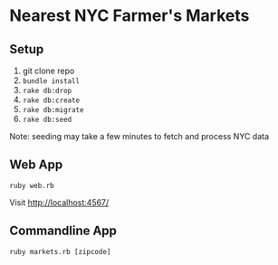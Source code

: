 
# Nearest NYC Farmer's Markets

## Setup

1. git clone repo
2. `bundle install`
3. `rake db:drop`
4. `rake db:create`
5. `rake db:migrate`
6. `rake db:seed`

Note: seeding may take a few minutes to fetch and process NYC data

## Web App
```
ruby web.rb
```
Visit [http://localhost:4567/](http://localhost:4567/)

## Commandline App 
```
ruby markets.rb [zipcode]
```
